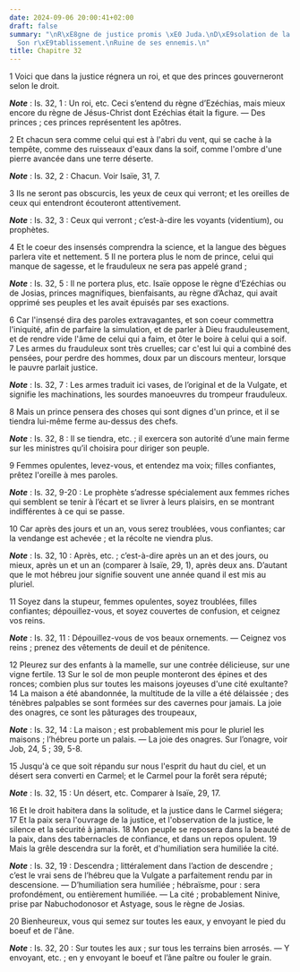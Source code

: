 ```yaml
---
date: 2024-09-06 20:00:41+02:00
draft: false
summary: "\nR\xE8gne de justice promis \xE0 Juda.\nD\xE9solation de la Jud\xE9e.\n\
  Son r\xE9tablissement.\nRuine de ses ennemis.\n"
title: Chapitre 32
---
```





1 Voici que dans la justice régnera un roi, et que des princes gouverneront selon le droit.

***Note*** :  Is. 32, 1 : Un roi, etc. Ceci s’entend du règne d’Ezéchias, mais mieux encore du règne de Jésus-Christ dont Ezéchias était la figure. ― Des princes ; ces princes représentent les apôtres.

2 Et chacun sera comme celui qui est à l'abri du vent, qui se cache à la tempête, comme des ruisseaux d'eaux dans la soif, comme l'ombre d'une pierre avancée dans une terre déserte.

***Note*** :  Is. 32, 2 : Chacun. Voir Isaïe, 31, 7.

3 Ils ne seront pas obscurcis, les yeux de ceux qui verront; et les oreilles de ceux qui entendront écouteront attentivement.

***Note*** :  Is. 32, 3 : Ceux qui verront ; c’est-à-dire les voyants (videntium), ou prophètes.

4 Et le coeur des insensés comprendra la science, et la langue des bègues parlera vite et nettement. 5 Il ne portera plus le nom de prince, celui qui manque de sagesse, et le frauduleux ne sera pas appelé grand ;

***Note*** :  Is. 32, 5 : Il ne portera plus, etc. Isaïe oppose le règne d’Ezéchias ou de Josias, princes magnifiques, bienfaisants, au règne d’Achaz, qui avait opprimé ses peuples et les avait épuisés par ses exactions.


6 Car l'insensé dira des paroles extravagantes, et son coeur commettra l'iniquité, afin de parfaire la simulation, et de parler à Dieu frauduleusement, et de rendre vide l'âme de celui qui a faim, et ôter le boire à celui qui a soif. 7 Les armes du frauduleux sont très cruelles; car c'est lui qui a combiné des pensées, pour perdre des hommes, doux par un discours menteur, lorsque le pauvre parlait justice.

***Note*** :  Is. 32, 7 : Les armes traduit ici vases, de l’original et de la Vulgate, et signifie les machinations, les sourdes manoeuvres du trompeur frauduleux.

8 Mais un prince pensera des choses qui sont dignes d'un prince, et il se tiendra lui-même ferme au-dessus des chefs.

***Note*** :  Is. 32, 8 : Il se tiendra, etc. ; il exercera son autorité d’une main ferme sur les ministres qu’il choisira pour diriger son peuple.


9 Femmes opulentes, levez-vous, et entendez ma voix; filles confiantes, prêtez l'oreille à mes paroles.

***Note*** :  Is. 32, 9-20 : Le prophète s’adresse spécialement aux femmes riches qui semblent se tenir à l’écart et se livrer à leurs plaisirs, en se montrant indifférentes à ce qui se passe.

10 Car après des jours et un an, vous serez troublées, vous confiantes; car la vendange est achevée ; et la récolte ne viendra plus.

***Note*** :  Is. 32, 10 : Après, etc. ; c’est-à-dire après un an et des jours, ou mieux, après un et un an (comparer à Isaïe, 29, 1), après deux ans. D’autant que le mot hébreu jour signifie souvent une année quand il est mis au pluriel.

11 Soyez dans la stupeur, femmes opulentes, soyez troublées, filles confiantes; dépouillez-vous, et soyez couvertes de confusion, et ceignez vos reins.

***Note*** :  Is. 32, 11 : Dépouillez-vous de vos beaux ornements. ― Ceignez vos reins ; prenez des vêtements de deuil et de pénitence.


12 Pleurez sur des enfants à la mamelle, sur une contrée délicieuse, sur une vigne fertile. 13 Sur le sol de mon peuple monteront des épines et des ronces; combien plus sur toutes les maisons joyeuses d'une cité exultante? 14 La maison a été abandonnée, la multitude de la ville a été délaissée ; des ténèbres palpables se sont formées sur des cavernes pour jamais. La joie des onagres, ce sont les pâturages des troupeaux,

***Note*** :  Is. 32, 14 : La maison ; est probablement mis pour le pluriel les maisons ; l’hébreu porte un palais. ― La joie des onagres. Sur l’onagre, voir Job, 24, 5 ; 39, 5-8.


15 Jusqu'à ce que soit répandu sur nous l'esprit du haut du ciel, et un désert sera converti en Carmel; et le Carmel pour la forêt sera réputé;

***Note*** :  Is. 32, 15 : Un désert, etc. Comparer à Isaïe, 29, 17.

16 Et le droit habitera dans la solitude, et la justice dans le Carmel siégera; 17 Et la paix sera l'ouvrage de la justice, et l'observation de la justice, le silence et la sécurité à jamais. 18 Mon peuple se reposera dans la beauté de la paix, dans des tabernacles de confiance, et dans un repos opulent. 19 Mais la grêle descendra sur la forêt, et d'humiliation sera humiliée la cité.

***Note*** :  Is. 32, 19 : Descendra ; littéralement dans l’action de descendre ; c’est le vrai sens de l’hébreu que la Vulgate a parfaitement rendu par in descensione. ― D’humiliation sera humiliée ; hébraïsme, pour : sera profondément, ou entièrement humiliée. ― La cité ; probablement Ninive, prise par Nabuchodonosor et Astyage, sous le règne de Josias.

20 Bienheureux, vous qui semez sur toutes les eaux, y envoyant le pied du boeuf et de l'âne.

***Note*** :  Is. 32, 20 : Sur toutes les aux ; sur tous les terrains bien arrosés. ― Y envoyant, etc. ; en y envoyant le boeuf et l’âne paître ou fouler le grain.

